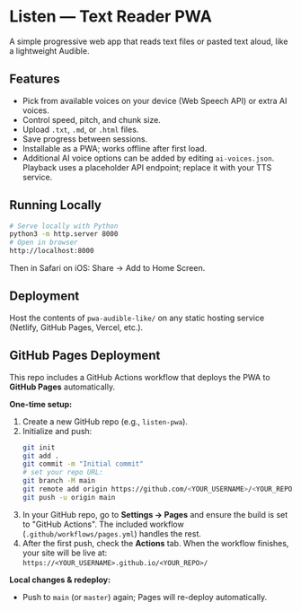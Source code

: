 # Listen — Text Reader PWA

A simple progressive web app that reads text files or pasted text aloud, like a lightweight Audible.

## Features
- Pick from available voices on your device (Web Speech API) or extra AI voices.
- Control speed, pitch, and chunk size.
- Upload `.txt`, `.md`, or `.html` files.
- Save progress between sessions.
- Installable as a PWA; works offline after first load.
- Additional AI voice options can be added by editing `ai-voices.json`. Playback uses a placeholder API endpoint; replace it with your TTS service.

## Running Locally
```bash
# Serve locally with Python
python3 -m http.server 8000
# Open in browser
http://localhost:8000
```
Then in Safari on iOS: Share → Add to Home Screen.

## Deployment
Host the contents of `pwa-audible-like/` on any static hosting service (Netlify, GitHub Pages, Vercel, etc.).

## GitHub Pages Deployment

This repo includes a GitHub Actions workflow that deploys the PWA to **GitHub Pages** automatically.

**One-time setup:**
1. Create a new GitHub repo (e.g., `listen-pwa`).
2. Initialize and push:
   ```bash
   git init
   git add .
   git commit -m "Initial commit"
   # set your repo URL:
   git branch -M main
   git remote add origin https://github.com/<YOUR_USERNAME>/<YOUR_REPO>.git
   git push -u origin main
   ```
3. In your GitHub repo, go to **Settings → Pages** and ensure the build is set to "GitHub Actions".
   The included workflow (`.github/workflows/pages.yml`) handles the rest.
4. After the first push, check the **Actions** tab. When the workflow finishes, your site will be live at:
   `https://<YOUR_USERNAME>.github.io/<YOUR_REPO>/`

**Local changes & redeploy:**
- Push to `main` (or `master`) again; Pages will re-deploy automatically.
